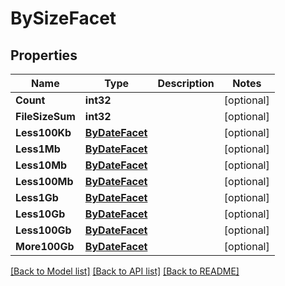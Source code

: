 # BySizeFacet

## Properties

Name | Type | Description | Notes
------------ | ------------- | ------------- | -------------
**Count** | **int32** |  | [optional] 
**FileSizeSum** | **int32** |  | [optional] 
**Less100Kb** | [**ByDateFacet**](by_date_facet.md) |  | [optional] 
**Less1Mb** | [**ByDateFacet**](by_date_facet.md) |  | [optional] 
**Less10Mb** | [**ByDateFacet**](by_date_facet.md) |  | [optional] 
**Less100Mb** | [**ByDateFacet**](by_date_facet.md) |  | [optional] 
**Less1Gb** | [**ByDateFacet**](by_date_facet.md) |  | [optional] 
**Less10Gb** | [**ByDateFacet**](by_date_facet.md) |  | [optional] 
**Less100Gb** | [**ByDateFacet**](by_date_facet.md) |  | [optional] 
**More100Gb** | [**ByDateFacet**](by_date_facet.md) |  | [optional] 

[[Back to Model list]](../README.md#documentation-for-models) [[Back to API list]](../README.md#documentation-for-api-endpoints) [[Back to README]](../README.md)


